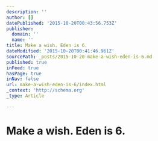 ```yaml
---
description: ''
author: []
datePublished: '2015-10-20T00:43:56.753Z'
publisher:
  domain: ''
  name: ''
title: Make a wish. Eden is 6.
dateModified: '2015-10-20T00:41:46.961Z'
sourcePath: _posts/2015-10-20-make-a-wish-eden-is-6.md
published: true
inFeed: true
hasPage: true
inNav: false
url: make-a-wish-eden-is-6/index.html
_context: 'http://schema.org'
_type: Article

---
```

# Make a wish. Eden is 6\.